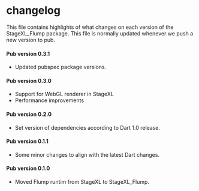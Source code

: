 # changelog

This file contains highlights of what changes on each version of the StageXL_Flump
package. This file is normally updated whenever we push a new version to pub.

#### Pub version 0.3.1
  * Updated pubspec package versions.

#### Pub version 0.3.0
  * Support for WebGL renderer in StageXL
  * Performance improvements
  
#### Pub version 0.2.0
  * Set version of dependencies according to Dart 1.0 release.

#### Pub version 0.1.1
  * Some minor changes to align with the latest Dart changes.

#### Pub version 0.1.0
  * Moved Flump runtim from StageXL to StageXL_Flump.

